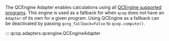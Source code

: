 The QCEngine Adapter enables calculations using all [QCEngine supported programs](https://molssi.github.io/QCEngine/program_overview.html). This engine is used as a fallback for when `qcop` does not have an `Adapter` of its own for a given program. Using QCEngine as a fallback can be deactivated by passing `qcng_fallback=False` to `qcop.compute()`.

::: qcop.adapters.qcengine.QCEngineAdapter
